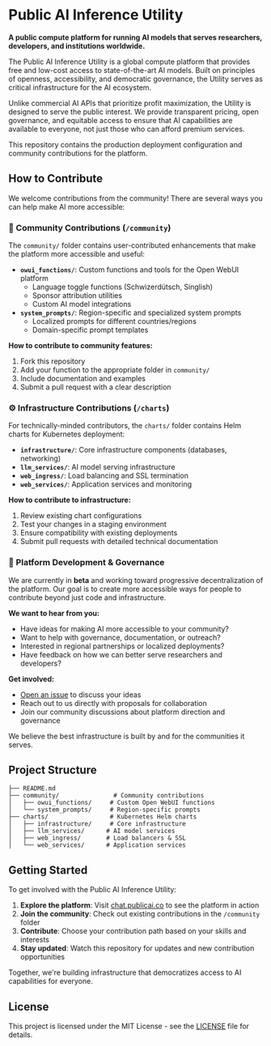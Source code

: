 # Public AI Inference Utility

**A public compute platform for running AI models that serves researchers, developers, and institutions worldwide.**

The Public AI Inference Utility is a global compute platform that provides free and low-cost access to state-of-the-art AI models. Built on principles of openness, accessibility, and democratic governance, the Utility serves as critical infrastructure for the AI ecosystem.

Unlike commercial AI APIs that prioritize profit maximization, the Utility is designed to serve the public interest. We provide transparent pricing, open governance, and equitable access to ensure that AI capabilities are available to everyone, not just those who can afford premium services.

This repository contains the production deployment configuration and community contributions for the platform.


## How to Contribute

We welcome contributions from the community! There are several ways you can help make AI more accessible:

### 🤝 Community Contributions (`/community`)

The `community/` folder contains user-contributed enhancements that make the platform more accessible and useful:

- **`owui_functions/`**: Custom functions and tools for the Open WebUI platform
  - Language toggle functions (Schwizerdütsch, Singlish)
  - Sponsor attribution utilities
  - Custom AI model integrations
- **`system_prompts/`**: Region-specific and specialized system prompts
  - Localized prompts for different countries/regions
  - Domain-specific prompt templates

**How to contribute to community features:**
1. Fork this repository
2. Add your function to the appropriate folder in `community/`
3. Include documentation and examples
4. Submit a pull request with a clear description

### ⚙️ Infrastructure Contributions (`/charts`)

For technically-minded contributors, the `charts/` folder contains Helm charts for Kubernetes deployment:

- **`infrastructure/`**: Core infrastructure components (databases, networking)
- **`llm_services/`**: AI model serving infrastructure
- **`web_ingress/`**: Load balancing and SSL termination
- **`web_services/`**: Application services and monitoring

**How to contribute to infrastructure:**
1. Review existing chart configurations
2. Test your changes in a staging environment
3. Ensure compatibility with existing deployments
4. Submit pull requests with detailed technical documentation

### 🚀 Platform Development & Governance

We are currently in **beta** and working toward progressive decentralization of the platform. Our goal is to create more accessible ways for people to contribute beyond just code and infrastructure.

**We want to hear from you:**
- Have ideas for making AI more accessible to your community?
- Want to help with governance, documentation, or outreach?
- Interested in regional partnerships or localized deployments?
- Have feedback on how we can better serve researchers and developers?

**Get involved:**
- [Open an issue](../../issues) to discuss your ideas
- Reach out to us directly with proposals for collaboration
- Join our community discussions about platform direction and governance

We believe the best infrastructure is built by and for the communities it serves.

## Project Structure

```
├── README.md
├── community/               # Community contributions
│   ├── owui_functions/     # Custom Open WebUI functions
│   └── system_prompts/     # Region-specific prompts
├── charts/                 # Kubernetes Helm charts
│   ├── infrastructure/     # Core infrastructure
│   ├── llm_services/      # AI model services
│   ├── web_ingress/       # Load balancers & SSL
│   └── web_services/      # Application services
```

## Getting Started

To get involved with the Public AI Inference Utility:

1. **Explore the platform**: Visit [chat.publicai.co](https://publicai.co) to see the platform in action
2. **Join the community**: Check out existing contributions in the `/community` folder
3. **Contribute**: Choose your contribution path based on your skills and interests
4. **Stay updated**: Watch this repository for updates and new contribution opportunities

Together, we're building infrastructure that democratizes access to AI capabilities for everyone.

## License

This project is licensed under the MIT License - see the [LICENSE](LICENSE) file for details.

